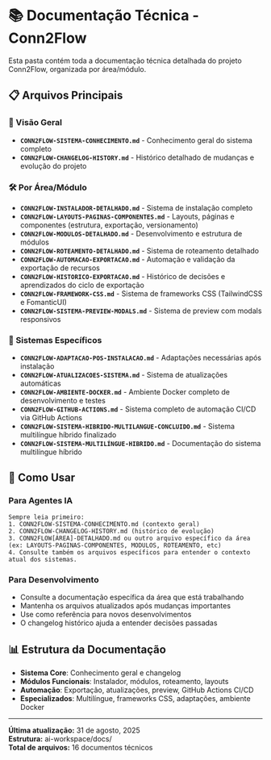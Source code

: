 # 📚 Documentação Técnica - Conn2Flow

Esta pasta contém toda a documentação técnica detalhada do projeto Conn2Flow, organizada por área/módulo.

## 📋 Arquivos Principais

### 🎯 Visão Geral
- **`CONN2FLOW-SISTEMA-CONHECIMENTO.md`** - Conhecimento geral do sistema completo
- **`CONN2FLOW-CHANGELOG-HISTORY.md`** - Histórico detalhado de mudanças e evolução do projeto

### 🛠️ Por Área/Módulo
- **`CONN2FLOW-INSTALADOR-DETALHADO.md`** - Sistema de instalação completo
- **`CONN2FLOW-LAYOUTS-PAGINAS-COMPONENTES.md`** - Layouts, páginas e componentes (estrutura, exportação, versionamento)
- **`CONN2FLOW-MODULOS-DETALHADO.md`** - Desenvolvimento e estrutura de módulos
- **`CONN2FLOW-ROTEAMENTO-DETALHADO.md`** - Sistema de roteamento detalhado
- **`CONN2FLOW-AUTOMACAO-EXPORTACAO.md`** - Automação e validação da exportação de recursos
- **`CONN2FLOW-HISTORICO-EXPORTACAO.md`** - Histórico de decisões e aprendizados do ciclo de exportação
- **`CONN2FLOW-FRAMEWORK-CSS.md`** - Sistema de frameworks CSS (TailwindCSS e FomanticUI)
- **`CONN2FLOW-SISTEMA-PREVIEW-MODALS.md`** - Sistema de preview com modals responsivos

### 🔧 Sistemas Específicos
- **`CONN2FLOW-ADAPTACAO-POS-INSTALACAO.md`** - Adaptações necessárias após instalação
- **`CONN2FLOW-ATUALIZACOES-SISTEMA.md`** - Sistema de atualizações automáticas
- **`CONN2FLOW-AMBIENTE-DOCKER.md`** - Ambiente Docker completo de desenvolvimento e testes
- **`CONN2FLOW-GITHUB-ACTIONS.md`** - Sistema completo de automação CI/CD via GitHub Actions
- **`CONN2FLOW-SISTEMA-HIBRIDO-MULTILANGUE-CONCLUIDO.md`** - Sistema multilíngue híbrido finalizado
- **`CONN2FLOW-SISTEMA-MULTILÍNGUE-HIBRIDO.md`** - Documentação do sistema multilíngue híbrido

## 🎯 Como Usar

### Para Agentes IA
```
Sempre leia primeiro:
1. CONN2FLOW-SISTEMA-CONHECIMENTO.md (contexto geral)
2. CONN2FLOW-CHANGELOG-HISTORY.md (histórico de evolução)
3. CONN2FLOW[ÁREA]-DETALHADO.md ou outro arquivo específico da área (ex: LAYOUTS-PAGINAS-COMPONENTES, MODULOS, ROTEAMENTO, etc)
4. Consulte também os arquivos específicos para entender o contexto atual dos sistemas.
```

### Para Desenvolvimento
- Consulte a documentação específica da área que está trabalhando
- Mantenha os arquivos atualizados após mudanças importantes
- Use como referência para novos desenvolvimentos
- O changelog histórico ajuda a entender decisões passadas

## 📊 Estrutura da Documentação

- **Sistema Core**: Conhecimento geral e changelog
- **Módulos Funcionais**: Instalador, módulos, roteamento, layouts
- **Automação**: Exportação, atualizações, preview, GitHub Actions CI/CD
- **Especializados**: Multilíngue, frameworks CSS, adaptações, ambiente Docker

---
**Última atualização:** 31 de agosto, 2025  
**Estrutura:** ai-workspace/docs/  
**Total de arquivos:** 16 documentos técnicos
